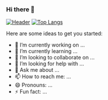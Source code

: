 ### Hi there 👋
[![Header](https://raw.githubusercontent.com/MartinHeinz/<OWNER>/<OWNER>/readme_header.png "Header")](https://some-url.dev/)
[![Top Langs](https://github-readme-stats.vercel.app/api/top-langs/?username=sunshine-fan&langs_count=8)](https://github.com/anuraghazra/github-readme-stats)
<!-- [![Top Langs](https://github-readme-stats.vercel.app/api/top-langs/?username=sunshine-fan&layout=compact&langs_count=8)](https://github.com/sunshine-fan/element-plus) -->

Here are some ideas to get you started:

- 🔭 I’m currently working on ...
- 🌱 I’m currently learning ...
- 👯 I’m looking to collaborate on ...
- 🤔 I’m looking for help with ...
- 💬 Ask me about ...
- 📫 How to reach me: ...
- 😄 Pronouns: ...
- ⚡ Fun fact: ...

